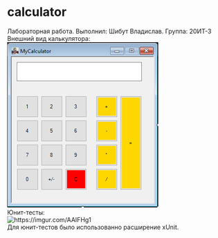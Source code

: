 # calculator
Лабораторная работа. Выполнил: Шибут Владислав. Группа: 20ИТ-3
<br>
Внешний вид калькулятора:
<br>
<img src="https://raw.githubusercontent.com/grall777/calculatorWinFormLab1Update/master/photo.PNG" alt="https://raw.githubusercontent.com/grall777/calculatorWinFormLab1Update/master/photo.PNG">
<br>
Юнит-тесты:
<br>
<img src="https://imgur.com/AAIFHg1" alt="https://imgur.com/AAIFHg1">
<br>
Для юнит-тестов было использованно расширение xUnit.

